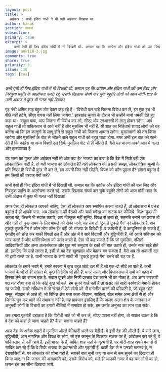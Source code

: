 ```yaml
---
layout: post
title: >
  अहंकार : कभी इंदिरा गांधी ने भी यही अहंकार दिखाया था
author: kanak
section: समाज
subsection:
primary: true
excerpt: >
    कभी ऐसी ही जिद इंदिरा गांधी में भी दिखती थी. कमाल यह कि कांग्रेस और इंदिरा गांधी की उस जिद और निरंकुश प्रवृत्ति के आलोचना करते रहे, उसके खिलाफ संघर्ष कर चुके बहुतेरे लोगों को आज मोदी-शाह के उसी अंदाज में कुछ भी गलत नहीं दिखता!
image: ank110-3.jpg
comments: true
share: true
priority: 3
issue: 110
tags: [caa]
---
```


*कभी ऐसी ही जिद इंदिरा गांधी में भी दिखती थी. कमाल यह कि कांग्रेस और इंदिरा गांधी की उस जिद और निरंकुश प्रवृत्ति के आलोचना करते रहे, उसके खिलाफ संघर्ष कर चुके बहुतेरे लोगों को आज मोदी-शाह के उसी अंदाज में कुछ भी गलत नहीं दिखता!*

गृह मंत्री अमित शाह बहुत जोर देकर कह रहे हैं : 'विरोधी दल  चाहे जितना विरोध कर लें, हम एक इंच भी पीछे नहीं हटेंगे,  सीएए वापस नहीं लिया जायेगा.' झारखंड चुनाव के दौरान भी उन्होंने मानो धमकी देते हुए कहा था- 'राहुल बाबा, आप जितना भी विरोध कर लो, सीएए और एनआरसी तो लागू होकर रहेगा.' अब राहुल गांधी तो पाकिस्तान से आये नहीं हैं और मुसलिम भी नहीं हैं. श्री शाह का निहितार्थ शायद लोगों को यह बताना था कि इन कानूनों के लागू होने से राहुल गांधी को कितना आघात लगेगा. मुसलमानों को तंग किया जायेगा और मुसलिमों के वोट से जीतने वाले राहुल गांधी को बहुत घाटा होगा.  मगर अभी इस बात को रहने देते हैं कि कांग्रेस या अन्य विपक्षी दल सिर्फ मुसलिम वोट से ही जीतते हैं. वैसे यह धारणा अपने आप में गलत और हास्यास्पद है.

यह सत्ता का गुरूर और अहंकार नहीं तो और क्या है? भाजपा का दावा है कि देश में सिर्फ वही एक लोकतांत्रिक पार्टी है. तो यही भाजपा का लोकतंत्र है? यही लोकतंत्र की उसकी समझ, लोकतांत्रिक मूल्यों के प्रति निष्ठा है! विरोधी कुछ भी कर लें, हम अपनी जिद नहीं छोड़ेंगे. विपक्ष को कौन पूछता है? हमारा बहुमत है. हम किसी की परवाह क्यों करें?

कभी ऐसी ही जिद इंदिरा गांधी में भी दिखती थी. कमाल यह कि कांग्रेस और इंदिरा गांधी की उस जिद और निरंकुश प्रवृत्ति के आलोचना करते रहे, उसके खिलाफ संघर्ष कर चुके बहुतेरे लोगों को आज मोदी-शाह के उसी अंदाज में कुछ भी गलत नहीं दिखता!

अगर ऐसा ही लोकतंत्र आपको चाहिए, ऐसा ही लोकतंत्र आप स्थापित करना चाहते हैं, तो लोकसभा में प्रचंड बहुमत है ही आपके पास. अब लोकसभा की बैठकों और चर्चा बगैरह का नाटक बंद कीजिये. विपक्ष कुछ भी कहता रहे, कितने भी सवाल उठाये, आप बिल्कुल नहीं सुनिए. विपक्ष से चर्चा हो, सहमति बनाने का प्रयास हो और नहीं तो कुछ समय के लिए मामले को रोका जाये, यह सब तो ‘टुकड़े टुकड़े गैंग’ का लोकतंत्र है. अब टुकड़े टुकड़े गैंग में कौन लोग कौन हैं? वही जो भाजपा के विरोधी हैं. वे कांग्रेसी हैं, वे कम्युनिस्ट हो सकते हैं, एनडीए को छोड़ कर बाकी विपक्षी दल  हैं और अंत में वे सारे विद्यार्थी और बुद्धिजीवी हैं, जो अपने संविधान को प्यार करते हैं और धर्मनिरपेक्षता को पसंद करते हैं. ऐसा भी कह सकते हैं कि जो मुसलिम, दलितों आदिवासियों और अन्य अल्पसंख्यक और छूट गये समुदाय के हकों की बात उठाते हों, उनके साथ खड़े होते हों. इसलिए कि उन्हें लगता है, इसी से यह देश खुशहाल और बेहतर बन सकता है. वैसे अब तो अकाली दल भी इसी रास्ते पर है. यानी भाजपा के संगी साथी भी 'टुकड़े टुकड़े गैंग' बनने की राह पर हैं.

लोकतंत्र के हमारे नक्शे में, हमारे स्वरूप में कुछ बहुत छोटे दल भी हैं जो एक-दो सीटें ला पाते हैं. कभी भाजपा के भी दो ही सांसद थे. कुछ निर्दलीय भी होते हैं. मगर संसद और विधानसभा में सबों को बहस में हिस्सा लेने का समान हक है. सवाल पूछने और निजी प्रस्ताव पेश करने भी का मौका है. अब अगर सरकारी पक्ष यह रवैया बना ले कि कोई कुछ भी कहे, हम सुनने वाले नहीं हैं तो संसद की सारी कार्यवाही बेमानी होकर रह जायेगी. हमारे संविधान में तो संसद में ऐसे लोगों को भी मनोनीत करने की परिपाटी है, जो बहुत छोटे समूह, संप्रदाय से आते हों, जो विभिन्न क्षेत्र यथा कला-विज्ञान, साहित्य, खेल समेत अन्य क्षेत्रों से हों और जिनके चुन कर आने की संभावना नहीं है. यह प्रावधान इसलिए है कि अलग अलग क्षेत्र के जानकार व अनुभवी लोगों कै विचारों का हमारी नीतियों में समावेश हो सके, हम उनके अनुभव का लाभ उठा सकें..

अब हमारा गृहमंत्री दहाड़ता है कि विरोधी चाहे जो भी कर लें, सीएए वापस नहीं होगा, तो सवाल उठता है कि वे देश को कहां ले जाना चाहते हैं? कैसा बनाना चाहते हैं?

आज देश के अनेक शहरों में मुसलिम औरतें बेमियादी धरने पर बैठी हैं. वे इसी देश की औरतें हैं. ये सारे छात्र, बुद्धिजीवी, आम नागरिक और विपक्ष के लोग, जो इस कानून के खिलाफ सडक पर हैं, आंदोलन कर रहे हैं, वे पाकिस्तान से नहीं आये हैं. इसी भारत के हैं, अमित शाह जहां के गृहमंत्री हैं. पर मोदी-शाह अपने बयानों से साबित कर रहे हैं कि वे सिर्फ भाजपा के प्रधानमंत्री और गृहमंत्री हैं. बाकी देश से न उनको मतलब है, न देशवासियों से.
पर लोकतंत्र की शोभा यही है. सबकी बात सुनी जाए या कम से कम सुनने का दिखावा ही किया जाए. न कि जनता की असहमति को, उसके विरोध को, भले ही आपकी नजर में वह चंद लोगों का हो, छप्पन इंच का सीना दिखाया जाये.

